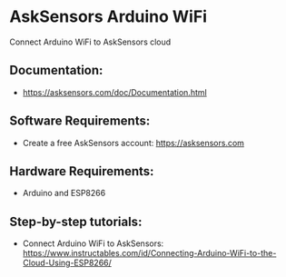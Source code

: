 # AskSensors Arduino WiFi
Connect Arduino WiFi to AskSensors cloud

Documentation:
-
- https://asksensors.com/doc/Documentation.html

Software Requirements:
-
- Create a free AskSensors account: https://asksensors.com

Hardware Requirements:
-
- Arduino and ESP8266

Step-by-step tutorials:
-
- Connect Arduino WiFi to AskSensors: https://www.instructables.com/id/Connecting-Arduino-WiFi-to-the-Cloud-Using-ESP8266/
